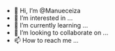 - 👋 Hi, I’m @Manueceiza
- 👀 I’m interested in ...
- 🌱 I’m currently learning ...
- 💞️ I’m looking to collaborate on ...
- 📫 How to reach me ...

<!---
Manueceiza/Manueceiza is a ✨ special ✨ repository because its `README.md` (this file) appears on your GitHub profile.
You can click the Preview link to take a look at your changes.
--->
